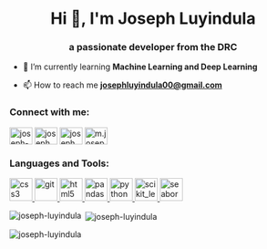 <h1 align="center">Hi 👋, I'm Joseph Luyindula</h1>
<h3 align="center">a passionate developer from the DRC</h3>

- 🌱 I’m currently learning **Machine Learning and Deep Learning**

- 📫 How to reach me **josephluyindula00@gmail.com**

<h3 align="left">Connect with me:</h3>
<p align="left">
<a href="https://stackoverflow.com/users/23221748/joseph-luyindula" target="blank"><img align="center" src="https://raw.githubusercontent.com/rahuldkjain/github-profile-readme-generator/master/src/images/icons/Social/stack-overflow.svg" alt="joseph-luyindula" height="30" width="40" /></a>
<a href="https://www.kaggle.com/josephluyindula" target="blank"><img align="center" src="https://raw.githubusercontent.com/rahuldkjain/github-profile-readme-generator/master/src/images/icons/Social/kaggle.svg" alt="joseph luyindula" height="30" width="40" /></a>
<a href="https://fb.com/josephluyindula" target="blank"><img align="center" src="https://raw.githubusercontent.com/rahuldkjain/github-profile-readme-generator/master/src/images/icons/Social/facebook.svg" alt="joseph luyindula" height="30" width="40" /></a>
<a href="https://www.topcoder.com/members/m.joseph" target="blank"><img align="center" src="https://raw.githubusercontent.com/rahuldkjain/github-profile-readme-generator/master/src/images/icons/Social/topcoder.svg" alt="m.joseph" height="30" width="40" /></a>
</p>

<h3 align="left">Languages and Tools:</h3>
<p align="left"> <a href="https://www.w3schools.com/css/" target="_blank" rel="noreferrer"> <img src="https://raw.githubusercontent.com/devicons/devicon/master/icons/css3/css3-original-wordmark.svg" alt="css3" width="40" height="40"/> </a> <a href="https://git-scm.com/" target="_blank" rel="noreferrer"> <img src="https://www.vectorlogo.zone/logos/git-scm/git-scm-icon.svg" alt="git" width="40" height="40"/> </a> <a href="https://www.w3.org/html/" target="_blank" rel="noreferrer"> <img src="https://raw.githubusercontent.com/devicons/devicon/master/icons/html5/html5-original-wordmark.svg" alt="html5" width="40" height="40"/> </a> <a href="https://pandas.pydata.org/" target="_blank" rel="noreferrer"> <img src="https://raw.githubusercontent.com/devicons/devicon/2ae2a900d2f041da66e950e4d48052658d850630/icons/pandas/pandas-original.svg" alt="pandas" width="40" height="40"/> </a> <a href="https://www.python.org" target="_blank" rel="noreferrer"> <img src="https://raw.githubusercontent.com/devicons/devicon/master/icons/python/python-original.svg" alt="python" width="40" height="40"/> </a> <a href="https://scikit-learn.org/" target="_blank" rel="noreferrer"> <img src="https://upload.wikimedia.org/wikipedia/commons/0/05/Scikit_learn_logo_small.svg" alt="scikit_learn" width="40" height="40"/> </a> <a href="https://seaborn.pydata.org/" target="_blank" rel="noreferrer"> <img src="https://seaborn.pydata.org/_images/logo-mark-lightbg.svg" alt="seaborn" width="40" height="40"/> </a> </p>

<p><img align="left" src="https://github-readme-stats.vercel.app/api/top-langs?username=joseph-luyindula&show_icons=true&locale=en&layout=compact" alt="joseph-luyindula" /></p>

<p>&nbsp;<img align="center" src="https://github-readme-stats.vercel.app/api?username=joseph-luyindula&show_icons=true&locale=en" alt="joseph-luyindula" /></p>

<p><img align="center" src="https://github-readme-streak-stats.herokuapp.com/?user=joseph-luyindula&" alt="joseph-luyindula" /></p>

